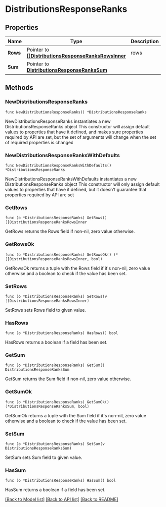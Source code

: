 # DistributionsResponseRanks

## Properties

Name | Type | Description | Notes
------------ | ------------- | ------------- | -------------
**Rows** | Pointer to [**[]DistributionsResponseRanksRowsInner**](DistributionsResponseRanksRowsInner.md) | rows | [optional] 
**Sum** | Pointer to [**DistributionsResponseRanksSum**](DistributionsResponseRanksSum.md) |  | [optional] 

## Methods

### NewDistributionsResponseRanks

`func NewDistributionsResponseRanks() *DistributionsResponseRanks`

NewDistributionsResponseRanks instantiates a new DistributionsResponseRanks object
This constructor will assign default values to properties that have it defined,
and makes sure properties required by API are set, but the set of arguments
will change when the set of required properties is changed

### NewDistributionsResponseRanksWithDefaults

`func NewDistributionsResponseRanksWithDefaults() *DistributionsResponseRanks`

NewDistributionsResponseRanksWithDefaults instantiates a new DistributionsResponseRanks object
This constructor will only assign default values to properties that have it defined,
but it doesn't guarantee that properties required by API are set

### GetRows

`func (o *DistributionsResponseRanks) GetRows() []DistributionsResponseRanksRowsInner`

GetRows returns the Rows field if non-nil, zero value otherwise.

### GetRowsOk

`func (o *DistributionsResponseRanks) GetRowsOk() (*[]DistributionsResponseRanksRowsInner, bool)`

GetRowsOk returns a tuple with the Rows field if it's non-nil, zero value otherwise
and a boolean to check if the value has been set.

### SetRows

`func (o *DistributionsResponseRanks) SetRows(v []DistributionsResponseRanksRowsInner)`

SetRows sets Rows field to given value.

### HasRows

`func (o *DistributionsResponseRanks) HasRows() bool`

HasRows returns a boolean if a field has been set.

### GetSum

`func (o *DistributionsResponseRanks) GetSum() DistributionsResponseRanksSum`

GetSum returns the Sum field if non-nil, zero value otherwise.

### GetSumOk

`func (o *DistributionsResponseRanks) GetSumOk() (*DistributionsResponseRanksSum, bool)`

GetSumOk returns a tuple with the Sum field if it's non-nil, zero value otherwise
and a boolean to check if the value has been set.

### SetSum

`func (o *DistributionsResponseRanks) SetSum(v DistributionsResponseRanksSum)`

SetSum sets Sum field to given value.

### HasSum

`func (o *DistributionsResponseRanks) HasSum() bool`

HasSum returns a boolean if a field has been set.


[[Back to Model list]](../README.md#documentation-for-models) [[Back to API list]](../README.md#documentation-for-api-endpoints) [[Back to README]](../README.md)


